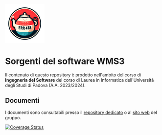 <img alt="Logo di Error_418" src="https://github.com/Error-418-SWE/Documenti/blob/7778de3e750a90db96204acb8b7942b2876769a8/logo.png" width="128"/>

# Sorgenti del software WMS3

Il contenuto di questo repository è prodotto nell'ambito del corso di **Ingegneria del Software** del corso di Laurea in Informatica dell'Università degli Studi di Padova (A.A. 2023/2024).

## Documenti

I documenti sono consultabili presso il [repository dedicato](https://github.com/Error-418-SWE/Documenti/tree/main) o al [sito web](https://error418swe.netlify.app/) del gruppo.

[![Coverage Status](https://coveralls.io/repos/github/Error-418-SWE/WMS3/badge.svg?branch=main)](https://coveralls.io/github/Error-418-SWE/WMS3?branch=main)
